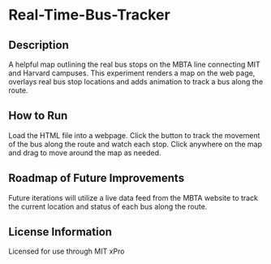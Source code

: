 # Real-Time-Bus-Tracker

## Description
A helpful map outlining the real bus stops on the MBTA line connecting MIT and Harvard campuses. 
This experiment renders a map on the web page, overlays real bus stop locations and adds animation to track a bus along the route.

## How to Run
Load the HTML file into a webpage. Click the button to track the movement of the bus along the route and watch each stop. Click anywhere on the map and drag to move around the map as needed. 

## Roadmap of Future Improvements
Future iterations will utilize a live data feed from the MBTA website to track the current location and status of each bus along the route. 

## License Information
Licensed for use through MIT xPro 

